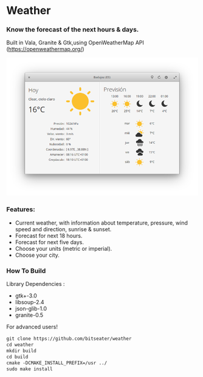 # Weather
### Know the forecast of the next hours & days.

Built in Vala, Granite & Gtk,using OpenWeatherMap API (https://openweathermap.org/)

![Screenshot](screenshot.png  "Weather")

### Features:

- Current weather, with information about temperature, pressure, wind speed and direction, sunrise & sunset.
- Forecast for next 18 hours.
- Forecast for next five days.
- Choose your units (metric or imperial).
- Choose your city.

### How To Build

Library Dependencies :

- gtk+-3.0
- libsoup-2.4
- json-glib-1.0
- granite-0.5

For advanced users!

	git clone https://github.com/bitseater/weather
	cd weather
	mkdir build
	cd build 
	cmake -DCMAKE_INSTALL_PREFIX=/usr ../
	sudo make install
